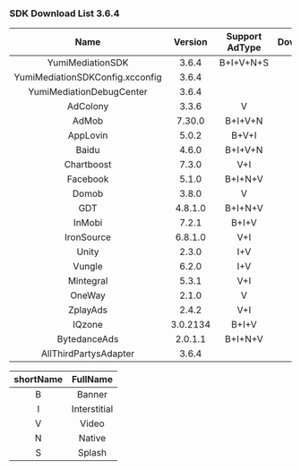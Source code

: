 ### SDK Download List 3.6.4
 
|    Name     | Version  | Support AdType | DownloadLink | Note |
| :---------: | :------: | :------------: | :----------: | :--: |
|    YumiMediationSDK    |  3.6.4  |    B+I+V+N+S     |   [link](http://adsdk.yumimobi.com/iOS/Archived/3.6.4/YumiMediationSDK-iOS.tar.bz2)   |      |
|        YumiMediationSDKConfig.xcconfig        |  3.6.4  |                | [link](https://adsdk.yumimobi.com/iOS/Archived/YumiMediationSDKConfig.xcconfig) |      |
|    YumiMediationDebugCenter    |  3.6.4  |         |   [link](http://adsdk.yumimobi.com/iOS/Archived/3.6.4/YumiMediationDebugCenter-iOS.tar.bz2)   |      |
|    AdColony    |  3.3.6  |   V      |   [link](http://adsdk.yumimobi.com/iOS/Archived/3.6.4/YumiMediationAdColony.tar.bz2)   |      |
|    AdMob    |  7.30.0  |   B+I+V+N      |   [link](http://adsdk.yumimobi.com/iOS/Archived/3.6.4/YumiMediationAdMob.tar.bz2)   |      |
|    AppLovin    |  5.0.2  |   B+V+I      |   [link](http://adsdk.yumimobi.com/iOS/Archived/3.6.4/YumiMediationAppLovin.tar.bz2)   |      |
|    Baidu    |  4.6.0  |   B+I+V+N      |   [link](http://adsdk.yumimobi.com/iOS/Archived/3.6.4/YumiMediationBaidu.tar.bz2)   |      |
|    Chartboost    |  7.3.0  |   V+I      |   [link](http://adsdk.yumimobi.com/iOS/Archived/3.6.4/YumiMediationChartboost.tar.bz2)   |      |
|    Facebook    |  5.1.0  |   B+I+N+V      |   [link](http://adsdk.yumimobi.com/iOS/Archived/3.6.4/YumiMediationFacebook.tar.bz2)   |      |
|    Domob    |  3.8.0  |   V      |   [link](http://adsdk.yumimobi.com/iOS/Archived/3.6.4/YumiMediationDomob.tar.bz2)   |      |
|    GDT    |  4.8.1.0  |   B+I+N+V      |   [link](http://adsdk.yumimobi.com/iOS/Archived/3.6.4/YumiMediationGDT.tar.bz2)   |      |
|    InMobi    |  7.2.1  |   B+I+V      |   [link](http://adsdk.yumimobi.com/iOS/Archived/3.6.4/YumiMediationInMobi.tar.bz2)   |      |
|    IronSource    |  6.8.1.0  |   V+I      |   [link](http://adsdk.yumimobi.com/iOS/Archived/3.6.4/YumiMediationIronSource.tar.bz2)   |      |
|    Unity    |  2.3.0  |   I+V      |   [link](http://adsdk.yumimobi.com/iOS/Archived/3.6.4/YumiMediationUnity.tar.bz2)   |      |
|    Vungle    |  6.2.0  |   I+V      |   [link](http://adsdk.yumimobi.com/iOS/Archived/3.6.4/YumiMediationVungle.tar.bz2)   |      |
|    Mintegral    |  5.3.1  |   V+I      |   [link](http://adsdk.yumimobi.com/iOS/Archived/3.6.4/YumiMediationMintegral.tar.bz2)   |      |
|    OneWay    |  2.1.0  |   V      |   [link](http://adsdk.yumimobi.com/iOS/Archived/3.6.4/YumiMediationOneWay.tar.bz2)   |      |
|    ZplayAds    |  2.4.2  |   V+I      |   [link](http://adsdk.yumimobi.com/iOS/Archived/3.6.4/YumiMediationZplayAds.tar.bz2)   |      |
|    IQzone    |  3.0.2134  |   B+I+V      |   [link](http://adsdk.yumimobi.com/iOS/Archived/3.6.4/YumiMediationIQzone.tar.bz2)   |      |
|    BytedanceAds    |  2.0.1.1  |   B+I+N+V      |   [link](http://adsdk.yumimobi.com/iOS/Archived/3.6.4/YumiMediationBytedanceAds.tar.bz2)   |      |
|    AllThirdPartysAdapter    |  3.6.4  |         |   [link](http://adsdk.yumimobi.com/iOS/Archived/3.6.4/allThirdPartys.tar.bz2)   |      |
 
| shortName |   FullName   |
| :-------: | :----------: |
|     B     |    Banner    |
|     I     | Interstitial |
|     V     |    Video     |
|     N     |    Native    |
|     S     |    Splash    |
